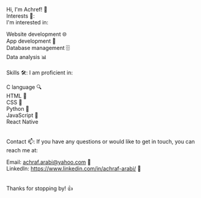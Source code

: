 Hi, I'm Achref! 👋
<br />
Interests 🤔:
<br />
I'm interested in:

Website development 🌐<br />
App development 📱<br />
Database management 🗄️<br />
Data analysis 📊<br />
<br />
Skills 🛠️:
I am proficient in:

C language 🔍<br />
HTML 🌟<br />
CSS 🎨<br />
Python 🐍<br />
JavaScript 🌟<br />
React Native <br />
<br /><br />
Contact 📫:
If you have any questions or would like to get in touch, you can reach me at:

Email: achraf.arabi@yahoo.com 📧<br />
LinkedIn: https://www.linkedin.com/in/achraf-arabi/ 💼<br />
<br /><br />
Thanks for stopping by! 👍
